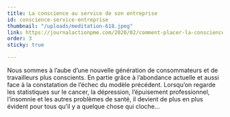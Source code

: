```yaml
---
title: La conscience au service de son entreprise
id: conscience-service-entreprise
thumbnail: "/uploads/meditation-618.jpeg"
link: https://journalactionpme.com/2020/02/comment-placer-la-conscience-au-service-de-son-entreprise/
order: 3
sticky: true

---
```

Nous sommes à l’aube d’une nouvelle génération de consommateurs et de travailleurs plus conscients. En partie grâce à l’abondance actuelle et aussi face à la constatation de l’échec du modèle précédent. Lorsqu’on regarde les statistiques sur le cancer, la dépression, l’épuisement professionnel, l’insomnie et les autres problèmes de santé, il devient de plus en plus évident pour tous qu’il y a quelque chose qui cloche...